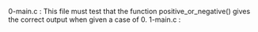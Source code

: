 0-main.c : This file must test that the function positive_or_negative() gives the correct output when given a case of 0.
1-main.c : 